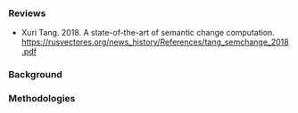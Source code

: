 ### Reviews

* Xuri Tang. 2018. A state-of-the-art of semantic change
computation. https://rusvectores.org/news_history/References/tang_semchange_2018.pdf

### Background

### Methodologies
